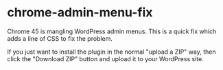 # chrome-admin-menu-fix
Chrome 45 is mangling WordPress admin menus. This is a quick fix which adds a line of CSS to fix the problem.

If you just want to install the plugin in the normal "upload a ZIP" way, then click the "Download ZIP" button and upload it to your WordPress site.